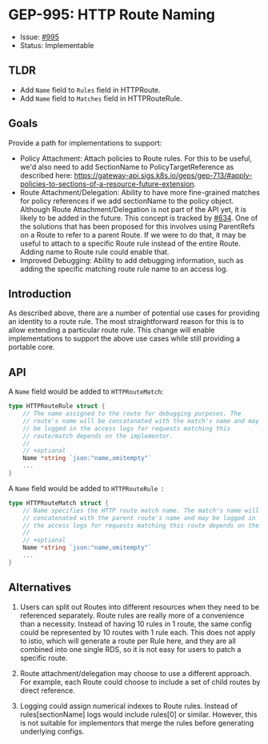 # GEP-995: HTTP Route Naming

* Issue: [#995](https://github.com/kubernetes-sigs/gateway-api/issues/995)
* Status: Implementable

## TLDR

* Add `Name` field to `Rules` field in HTTPRoute.
* Add `Name` field to `Matches` field in HTTPRouteRule.

## Goals

Provide a path for implementations to support:

* Policy Attachment:
  Attach policies to Route rules. For this to be useful, we'd also need to add SectionName to PolicyTargetReference
  as described here: https://gateway-api.sigs.k8s.io/geps/gep-713/#apply-policies-to-sections-of-a-resource-future-extension.
* Route Attachment/Delegation:
  Ability to have more fine-grained matches for policy references if we add sectionName to the policy object.
  Although Route Attachment/Delegation is not part of the API yet, it is likely to be added in the future.
  This concept is tracked by [#634](https://github.com/kubernetes-sigs/gateway-api/issues/634).
  One of the solutions that has been proposed for this involves using ParentRefs on a Route to refer to a parent Route.
  If we were to do that, it may be useful to attach to a specific Route rule instead of the entire Route.
  Adding name to Route rule could enable that.
* Improved Debugging: 
  Ability to add debugging information, such as adding the specific matching route rule name to an access log.

## Introduction

As described above, there are a number of potential use cases for providing an identity to a route rule.
The most straightforward reason for this is to allow extending a particular route rule.
This change will enable implementations to support the above use cases while still providing a portable core.

## API

A `Name` field would be added to `HTTPRouteMatch`:

```go
type HTTPRouteRule struct {
    // The name assigned to the route for debugging purposes. The
    // route's name will be concatenated with the match's name and may
    // be logged in the access logs for requests matching this
    // route/match depends on the implementor.
    //
    // +optional
    Name *string `json:"name,omitempty"`
    ...
}
```


A `Name` field would be added to `HTTPRouteRule `:

```go
type HTTPRouteMatch struct {
    // Name specifies the HTTP route match name. The match's name will be
    // concatenated with the parent route's name and may be logged in
    // the access logs for requests matching this route depends on the implementor.
    //
    // +optional
    Name *string `json:"name,omitempty"`
	...
}
```
## Alternatives

1. Users can split out Routes into different resources when they need to be referenced separately.
   Route rules are really more of a convenience than a necessity. Instead of having 10 rules in 1 route, the same config could be represented by 10 routes with 1 rule each.
   This does not apply to istio, which will generate a route per Rule here, and they are all combined into one single RDS, so it is not easy for users to patch a specific route.

2. Route attachment/delegation may choose to use a different approach. For example, each Route could choose to include a set of child routes by direct reference.

3. Logging could assign numerical indexes to Route rules. Instead of rules[sectionName] logs would include rules[0] or similar.
   However, this is not suitable for implementors that merge the rules before generating underlying configs.
